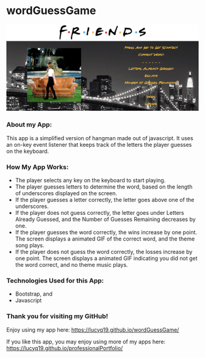 # wordGuessGame

![Image of wordGuessGame](./assets/images/wordGuessGame.png)

### About my App:

This app is a simplified version of hangman made out of javascript.  It uses an on-key event listener that keeps track of the letters the player guesses on the keyboard.

### How My App Works:

* The player selects any key on the keyboard to start playing.
* The player guesses letters to determine the word, based on the length of underscores displayed on the screen.
* If the player guesses a letter correctly, the letter goes above one of the underscores.
* If the player does not guess correctly, the letter goes under Letters Already Guessed, and the Number of Guesses Remaining decreases by one.
* If the player guesses the word correctly, the wins increase by one point.  The screen displays a animated GIF of the correct word, and the theme song plays.
* If the player does not guess the word correctly, the losses increase by one point.  The screen displays a animated GIF indicating you did not get the word correct, and no theme music plays.

### Technologies Used for this App:

* Bootstrap, and
* Javascript

### Thank you for visiting my GitHub! 

Enjoy using my app here: https://lucyq19.github.io/wordGuessGame/

If you like this app, you may enjoy using more of my apps here: https://lucyq19.github.io/professionalPortfolio/
